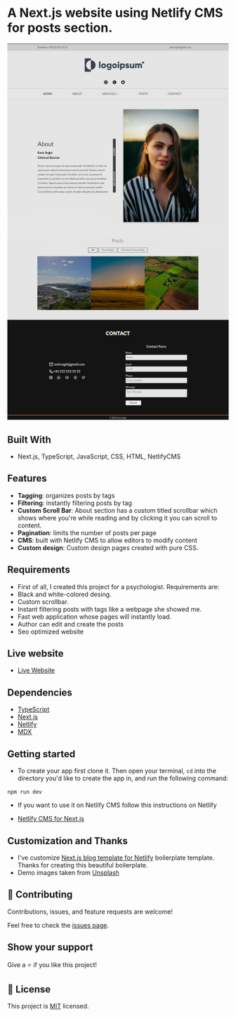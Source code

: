# A Next.js website using Netlify CMS for posts section.

![screenshot](./app_screenshot.png)

## Built With

- Next.js, TypeScript, JavaScript, CSS, HTML, NetlifyCMS

## Features

- **Tagging**: organizes posts by tags
- **Filtering**: instantly filtering posts by tag
- **Custom Scroll Bar**: About section has a custom titled scrollbar which shows where you're while reading and by clicking it you can scroll to content.
- **Pagination**: limits the number of posts per page
- **CMS**: built with Netlify CMS to allow editors to modify content
- **Custom design**: Custom design pages created with pure CSS.

## Requirements

- First of all, I created this project for a psychologist. Requirements are:
- Black and white-colored desing.
- Custom scrollbar.
- Instant filtering posts with tags like a webpage she showed me.
- Fast web application whose pages will instantly load.
- Author can edit and create the posts
- Seo optimized website

## Live website

- [Live Website](https://www.caglasenol.com/)

## Dependencies

- [TypeScript](https://www.typescriptlang.org/)
- [Next.js](https://nextjs.org/)
- [Netlify](https://www.netlify.com/)
- [MDX](https://mdxjs.com/)

## Getting started

- To create your app first clone it. Then open your terminal, `cd` into the directory you'd like to create the app in, and run the following command:

```
npm run dev
```

- If you want to use it on Netlify CMS follow this instructions on Netlify

- [Netlify CMS for Next.js](https://www.netlifycms.org/docs/nextjs/)

## Customization and Thanks

- I've customize [Next.js blog template for Netlify](https://github.com/wutali/nextjs-netlify-blog-template) boilerplate template. Thanks for creating this beautiful boilerplate.
- Demo images taken from [Unsplash](https://unsplash.com/)

## 🤝 Contributing

Contributions, issues, and feature requests are welcome!

Feel free to check the [issues page](../../issues/).

## Show your support

Give a ⭐️ if you like this project!

## 📝 License

This project is [MIT](./MIT.md) licensed.
